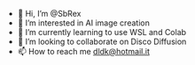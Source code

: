 - 👋 Hi, I’m @SbRex
- 👀 I’m interested in AI image creation
- 🌱 I’m currently learning to use WSL and Colab
- 💞️ I’m looking to collaborate on Disco Diffusion
- 📫 How to reach me dldk@hotmail.it

<!---
SbRex/SbRex is a ✨ special ✨ repository because its `README.md` (this file) appears on your GitHub profile.
You can click the Preview link to take a look at your changes.
--->
